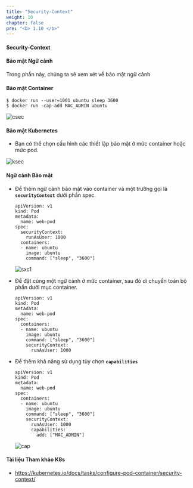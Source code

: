 ```yaml
---
title: "Security-Context"
weight: 10
chapter: false
pre: "<b> 1.10 </b>"
---
```


#### Security-Context

#### Bảo mật Ngữ cảnh
  
Trong phần này, chúng ta sẽ xem xét về bảo mật ngữ cảnh

#### Bảo mật Container
 ```
 $ docker run --user=1001 ubuntu sleep 3600
 $ docker run -cap-add MAC_ADMIN ubuntu
 ```
 
 ![csec](/EKS-Workshop-5/images/p1/p1-10/csec.PNG)
 
#### Bảo mật Kubernetes
- Bạn có thể chọn cấu hình các thiết lập bảo mật ở mức container hoặc mức pod.

 ![ksec](/EKS-Workshop-5/images/p1/p1-10/ksec.PNG)

#### Ngữ cảnh Bảo mật
- Để thêm ngữ cảnh bảo mật vào container và một trường gọi là **`securityContext`** dưới phần spec.
  ```
  apiVersion: v1
  kind: Pod
  metadata:
    name: web-pod
  spec:
    securityContext:
      runAsUser: 1000
    containers:
    - name: ubuntu
      image: ubuntu
      command: ["sleep", "3600"]
  ```
  ![sxc1](/EKS-Workshop-5/images/p1/p1-10/sxc1.PNG)
  
- Để đặt cùng một ngữ cảnh ở mức container, sau đó di chuyển toàn bộ phần dưới mục container.
  
  ```
  apiVersion: v1
  kind: Pod
  metadata:
    name: web-pod
  spec:
    containers:
    - name: ubuntu
      image: ubuntu
      command: ["sleep", "3600"]
      securityContext:
        runAsUser: 1000
  ```

  
- Để thêm khả năng sử dụng tùy chọn **`capabilities`**
  ```
  apiVersion: v1
  kind: Pod
  metadata:
    name: web-pod
  spec:
    containers:
    - name: ubuntu
      image: ubuntu
      command: ["sleep", "3600"]
      securityContext:
        runAsUser: 1000
        capabilities: 
          add: ["MAC_ADMIN"]
  ```
  ![cap](/EKS-Workshop-5/images/p1/p1-10/cap.PNG)
  
  
#### Tài liệu Tham khảo K8s
- https://kubernetes.io/docs/tasks/configure-pod-container/security-context/